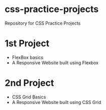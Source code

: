 # css-practice-projects
Repository for CSS Practice Projects

# 1st Project
- FlexBox basics
- A Responsive Website built using Flexbox

# 2nd Project
- CSS Grid Basics
- A Responsive Website built using CSS Grid
